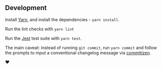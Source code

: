 ## Development

Install [Yarn](https://yarnpkg.com/en/), and install the dependencies - `yarn install`.

Run the lint checks with `yarn lint`

Run the [Jest](https://facebook.github.io/jest/) test suite with `yarn test`.

The main caveat: instead of running `git commit`, run `yarn commit` and follow the prompts to input a conventional changelog message via [commitizen](https://github.com/commitizen/cz-cli).

:heart:
